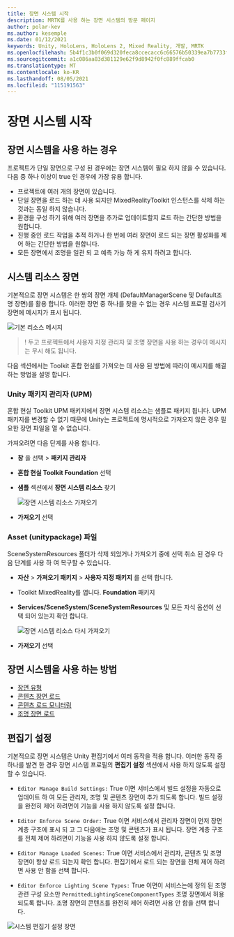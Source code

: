```yaml
---
title: 장면 시스템 시작
description: MRTK를 사용 하는 장면 시스템의 방문 페이지
author: polar-kev
ms.author: kesemple
ms.date: 01/12/2021
keywords: Unity, HoloLens, HoloLens 2, Mixed Reality, 개발, MRTK
ms.openlocfilehash: 5b4f1c3b0f069d320feca8ccecacc6c66576b50339ea7b7733f34525005dd842
ms.sourcegitcommit: a1c086aa83d381129e62f9d8942f0fc889ffcab0
ms.translationtype: MT
ms.contentlocale: ko-KR
ms.lasthandoff: 08/05/2021
ms.locfileid: "115191563"
---
```

# <a name="scene-system-getting-started"></a>장면 시스템 시작

## <a name="when-to-use-the-scene-system"></a>장면 시스템을 사용 하는 경우

프로젝트가 단일 장면으로 구성 된 경우에는 장면 시스템이 필요 하지 않을 수 있습니다. 다음 중 하나 이상이 true 인 경우에 가장 유용 합니다.

- 프로젝트에 여러 개의 장면이 있습니다.
- 단일 장면을 로드 하는 데 사용 되지만 MixedRealityToolkit 인스턴스를 삭제 하는 것과는 동일 하지 않습니다.
- 환경을 구성 하기 위해 여러 장면을 추가로 업데이트할지 로드 하는 간단한 방법을 원합니다.
- 진행 중인 로드 작업을 추적 하거나 한 번에 여러 장면이 로드 되는 장면 활성화를 제어 하는 간단한 방법을 원합니다.
- 모든 장면에서 조명을 일관 되 고 예측 가능 하 게 유지 하려고 합니다.

## <a name="scene-system-resources"></a>시스템 리소스 장면

기본적으로 장면 시스템은 한 쌍의 장면 개체 (DefaultManagerScene 및 Default조명 장면)를 활용 합니다. 이러한 장면 중 하나를 찾을 수 없는 경우 시스템 프로필 검사기 장면에 메시지가 표시 됩니다.

![기본 리소스 메시지](../images/scene-system/DefaultResourcesMessage.png)

>! 두고 프로젝트에서 사용자 지정 관리자 및 조명 장면을 사용 하는 경우이 메시지는 무시 해도 됩니다.

다음 섹션에서는 Toolkit 혼합 현실를 가져오는 데 사용 된 방법에 따라이 메시지를 해결 하는 방법을 설명 합니다.

### <a name="unity-package-manager-upm"></a>Unity 패키지 관리자 (UPM)

혼합 현실 Toolkit UPM 패키지에서 장면 시스템 리소스는 샘플로 패키지 됩니다. UPM 패키지를 변경할 수 없기 때문에 Unity는 프로젝트에 명시적으로 가져오지 않은 경우 필요한 장면 파일을 열 수 없습니다.

가져오려면 다음 단계를 사용 합니다.

- **창** 을 선택  >  **패키지 관리자**
- **혼합 현실 Toolkit Foundation** 선택
- **샘플** 섹션에서 **장면 시스템 리소스** 찾기

  ![장면 시스템 리소스 가져오기](../images/scene-system/UpmImportSceneSystemResources.png)

- **가져오기** 선택

### <a name="asset-unitypackage-files"></a>Asset (unitypackage) 파일

SceneSystemResources 폴더가 삭제 되었거나 가져오기 중에 선택 취소 된 경우 다음 단계를 사용 하 여 복구할 수 있습니다.

- **자산**  >  **가져오기 패키지**  >  **사용자 지정 패키지** 를 선택 합니다.
- Toolkit MixedReality를 엽니다. **Foundation** 패키지
- **Services/SceneSystem/SceneSystemResources** 및 모든 자식 옵션이 선택 되어 있는지 확인 합니다.

  ![장면 시스템 리소스 다시 가져오기](../images/scene-system/ReimportSceneSystemResources.png)

- **가져오기** 선택

## <a name="how-to-use-the-scene-system"></a>장면 시스템을 사용 하는 방법

- [장면 유형](scene-system-scene-types.md)
- [콘텐츠 장면 로드](scene-system-content-loading.md)
- [콘텐츠 로드 모니터링](scene-system-load-progress.md)
- [조명 장면 로드](scene-system-lighting-scenes.md)

## <a name="editor-settings"></a>편집기 설정

기본적으로 장면 시스템은 Unity 편집기에서 여러 동작을 적용 합니다. 이러한 동작 중 하나를 발견 한 경우 장면 시스템 프로필의 **편집기 설정** 섹션에서 사용 하지 않도록 설정할 수 있습니다.

- `Editor Manage Build Settings:` True 이면 서비스에서 빌드 설정을 자동으로 업데이트 하 여 모든 관리자, 조명 및 콘텐츠 장면이 추가 되도록 합니다. 빌드 설정을 완전히 제어 하려면이 기능을 사용 하지 않도록 설정 합니다.

- `Editor Enforce Scene Order:` True 이면 서비스에서 관리자 장면이 먼저 장면 계층 구조에 표시 되 고 그 다음에는 조명 및 콘텐츠가 표시 됩니다. 장면 계층 구조를 전체 제어 하려면이 기능을 사용 하지 않도록 설정 합니다.

- `Editor Manage Loaded Scenes:` True 이면 서비스에서 관리자, 콘텐츠 및 조명 장면이 항상 로드 되는지 확인 합니다. 편집기에서 로드 되는 장면을 전체 제어 하려면 사용 안 함을 선택 합니다.

- `Editor Enforce Lighting Scene Types:` True 이면이 서비스는에 정의 된 조명 관련 구성 요소만 `PermittedLightingSceneComponentTypes` 조명 장면에서 허용 되도록 합니다. 조명 장면의 콘텐츠를 완전히 제어 하려면 사용 안 함을 선택 합니다.

![시스템 편집기 설정 장면](../images/scene-system/MRTK_SceneSystemProfileEditorSettings.PNG)
